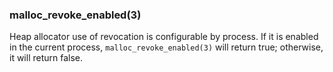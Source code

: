 ### malloc_revoke_enabled(3)

Heap allocator use of revocation is configurable by process.
If it is enabled in the current process, `malloc_revoke_enabled(3)` will
return true; otherwise, it will return false.

